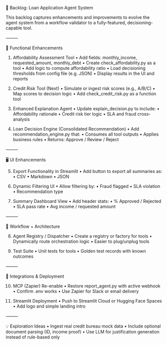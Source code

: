 📝 Backlog: Loan Application Agent System

This backlog captures enhancements and improvements to evolve the agent system from a workflow validator to a fully-featured, decisioning-capable tool.

⸻

🔧 Functional Enhancements

1. Affordability Assessment Tool
	•	Add fields: monthly_income, requested_amount, monthly_debt
	•	Create check_affordability.py as a tool
	•	Add logic to compute affordability ratio
	•	Load decisioning thresholds from config file (e.g. JSON)
	•	Display results in the UI and reports

2. Credit Risk Tool (Next)
	•	Simulate or ingest risk scores (e.g., A/B/C)
	•	Map scores to decision logic
	•	Add check_credit_risk.py as a function tool

3. Enhanced Explanation Agent
	•	Update explain_decision.py to include:
	•	Affordability rationale
	•	Credit risk tier logic
	•	SLA and fraud cross-analysis

4. Loan Decision Engine (Consolidated Recommendation)
	•	Add recommendation_engine.py that:
	•	Consumes all tool outputs
	•	Applies business rules
	•	Returns: Approve / Review / Reject

⸻

🖥️ UI Enhancements

5. Export Functionality in Streamlit
	•	Add button to export all summaries as:
	•	CSV
	•	Markdown
	•	JSON

6. Dynamic Filtering UI
	•	Allow filtering by:
	•	Fraud flagged
	•	SLA violation
	•	Recommendation type

7. Summary Dashboard View
	•	Add header stats:
	•	% Approved / Rejected
	•	SLA pass rate
	•	Avg income / requested amount

⸻

🔁 Workflow + Architecture

8. Agent Registry / Dispatcher
	•	Create a registry or factory for tools
	•	Dynamically route orchestration logic
	•	Easier to plug/unplug tools

9. Test Suite
	•	Unit tests for tools
	•	Golden test records with known outcomes

⸻

🔗 Integrations & Deployment

10. MCP (Zapier) Re-enable
	•	Restore report_agent.py with active webhook
	•	Confirm .env works
	•	Use Zapier for Slack or email delivery

11. Streamlit Deployment
	•	Push to Streamlit Cloud or Hugging Face Spaces
	•	Add logo and simple landing intro

⸻

💡 Exploration Ideas
	•	Ingest real credit bureau mock data
	•	Include optional document parsing (ID, income proof)
	•	Use LLM for justification generation instead of rule-based only